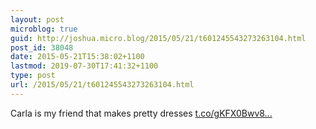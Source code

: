 ```yaml
---
layout: post
microblog: true
guid: http://joshua.micro.blog/2015/05/21/t601245543273263104.html
post_id: 38048
date: 2015-05-21T15:38:02+1100
lastmod: 2019-07-30T17:41:32+1100
type: post
url: /2015/05/21/t601245543273263104.html
---
```

Carla is my friend that makes pretty dresses [t.co/gKFX0Bwv8...](http://t.co/gKFX0Bwv8L)
